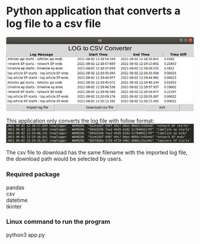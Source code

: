 # Python application that converts a log file to a csv file

![plot](./Pic/app.png)

This application only converts the log file with follow format: </br>
![plot](./Pic/logfile.jpg)

The csv file to download has the same filename with the imported log file, the download path would be selected by users.

### Required package
pandas </br>
csv </br>
datetime </br>
tkinter

### Linux command to run the program
python3 app.py

